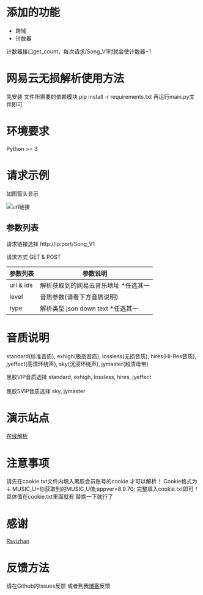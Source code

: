 # 添加的功能

- 跨域
- 计数器

计数器接口get_count，每次请求/Song_V1时就会使计数器+1 

# 网易云无损解析使用方法
先安装 文件所需要的依赖模块 
pip install -r requirements.txt
再运行main.py文件即可

# 环境要求
Python >= 3

# 请求示例

如图箭头显示

![url链接](https://raw.githubusercontent.com/Suxiaoqinx/Netease_url/main/620598f6-a651-4698-bfbc-7a5a904a8609.png)

## 参数列表

请求链接选择 http://ip:port/Song_V1 

请求方式 GET & POST

|  参数列表  | 参数说明 |
|  ----  | ---- |
| url & ids | 解析获取到的网易云音乐地址  *任选其一|
| level | 音质参数(请看下方音质说明) |
| type | 解析类型 json down text *任选其一 |

# 音质说明
standard(标准音质), exhigh(极高音质), lossless(无损音质), hires(Hi-Res音质), jyeffect(高清环绕声), sky(沉浸环绕声), jymaster(超清母带)

黑胶VIP音质选择 standard, exhigh, lossless, hires, jyeffect <br> <br>
黑胶SVIP音质选择 sky, jymaster

# 演示站点
[在线解析](https://api.toubiec.cn/wyapi.html)

# 注意事项
请先在cookie.txt文件内填入黑胶会员账号的cookie 才可以解析！
Cookie格式为↓
MUSIC_U=你获取到的MUSIC_U值;appver=8.9.70; 完整填入cookie.txt即可！
具体值在cookie.txt里面就有 替换一下就行了

# 感谢
[Ravizhan](https://github.com/ravizhan)

# 反馈方法
请在Github的lssues反馈 或者到我[博客](https://www.toubiec.cn)反馈
